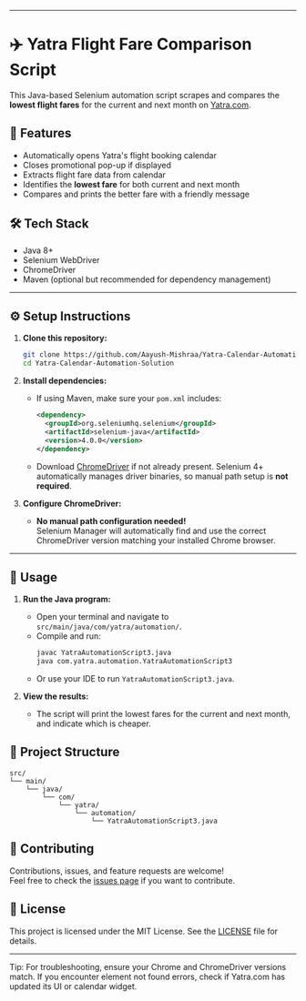 
---

# ✈️ Yatra Flight Fare Comparison Script

This Java-based Selenium automation script scrapes and compares the **lowest flight fares** for the current and next month on [Yatra.com](https://www.yatra.com).

## 📌 Features

- Automatically opens Yatra's flight booking calendar  
- Closes promotional pop-up if displayed  
- Extracts flight fare data from calendar  
- Identifies the **lowest fare** for both current and next month  
- Compares and prints the better fare with a friendly message  

## 🛠 Tech Stack

- Java 8+  
- Selenium WebDriver  
- ChromeDriver  
- Maven (optional but recommended for dependency management)
  
---

## ⚙️ Setup Instructions

1. **Clone this repository:**
   ```bash
   git clone https://github.com/Aayush-Mishraa/Yatra-Calendar-Automation-Solution.git
   cd Yatra-Calendar-Automation-Solution
   ```

2. **Install dependencies:**
   - If using Maven, make sure your `pom.xml` includes:
     ```xml
     <dependency>
       <groupId>org.seleniumhq.selenium</groupId>
       <artifactId>selenium-java</artifactId>
       <version>4.0.0</version>
     </dependency>
     ```
   - Download [ChromeDriver](https://chromedriver.chromium.org/downloads) if not already present. Selenium 4+ automatically manages driver binaries, so manual path setup is **not required**.

3. **Configure ChromeDriver:**
   - **No manual path configuration needed!**  
     Selenium Manager will automatically find and use the correct ChromeDriver version matching your installed Chrome browser.

---

## 🚀 Usage

1. **Run the Java program:**
   - Open your terminal and navigate to `src/main/java/com/yatra/automation/`.
   - Compile and run:
     ```bash
     javac YatraAutomationScript3.java
     java com.yatra.automation.YatraAutomationScript3
     ```
   - Or use your IDE to run `YatraAutomationScript3.java`.

2. **View the results:**
   - The script will print the lowest fares for the current and next month, and indicate which is cheaper.

## 📂 Project Structure

```
src/
└── main/
    └── java/
        └── com/
            └── yatra/
                └── automation/
                    └── YatraAutomationScript3.java
```

## 🤝 Contributing

Contributions, issues, and feature requests are welcome!  
Feel free to check the [issues page](https://github.com/Aayush-Mishraa/Yatra-Calendar-Automation-Solution/issues) if you want to contribute.

## 📄 License

This project is licensed under the MIT License. See the [LICENSE](LICENSE) file for details.

---
Tip:
For troubleshooting, ensure your Chrome and ChromeDriver versions match. If you encounter element not found errors, check if Yatra.com has updated its UI or calendar widget.
